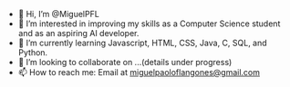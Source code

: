 - 👋 Hi, I’m @MiguelPFL
- 👀 I’m interested in improving my skills as a Computer Science student and as an aspiring AI developer.
- 🌱 I’m currently learning Javascript, HTML, CSS, Java, C, SQL, and Python.
- 💞️ I’m looking to collaborate on ...(details under progress)
- 📫 How to reach me: Email at miguelpaoloflangones@gmail.com

<!---
MiguelPFL/MiguelPFL is a ✨ special ✨ repository because its `README.md` (this file) appears on your GitHub profile.
You can click the Preview link to take a look at your changes.
--->
